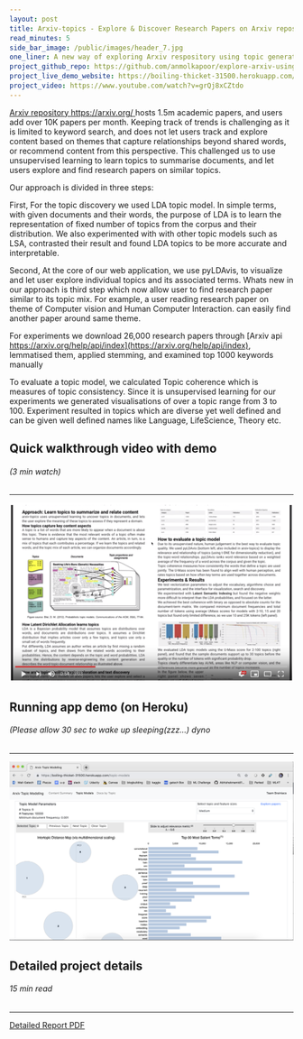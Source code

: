 ```yaml
---
layout: post
title: Arxiv-topics - Explore & Discover Research Papers on Arxiv repository using Topics Learned from Data
read_minutes: 5
side_bar_image: /public/images/header_7.jpg
one_liner: A new way of exploring Arxiv respository using topic generation using LDA ( ML model). Quick demo video and live working interactive web application.
project_github_repo: https://github.com/anmolkapoor/explore-arxiv-using-lda-gensim-topic-modelling
project_live_demo_website: https://boiling-thicket-31500.herokuapp.com/
project_video: https://www.youtube.com/watch?v=grQj8xCZtdo
---
```


[ Arxiv repository https://arxiv.org/ ](https://arxiv.org/) hosts 1.5m academic papers, and users add over 10K papers per month. Keeping track of trends is challenging as it is limited to keyword search, and does not let users track and explore content based on themes that capture relationships beyond shared words, or recommend content from this perspective. This challenged us to use unsupervised learning to learn topics to summarise documents, and let users explore and find research papers on similar topics.

Our approach is divided in three steps:

First, For the topic discovery we used LDA topic model. In simple terms, with given documents and their words, the purpose of LDA is to learn the representation of fixed number of topics from the corpus and their distribution. We also experimented with  with other topic models such as LSA, contrasted their result and found LDA topics to be more accurate and interpretable.

Second, At the core of our web application, we use pyLDAvis, to visualize and let user explore individual topics and its associated terms.
Whats new in our approach is third step which now allow user to find research paper similar to its topic mix. For example, a user reading research paper on theme of Computer vision and Human Computer Interaction. can easily find another paper around same theme.

For experiments we  download 26,000 research papers through [Arxiv api https://arxiv.org/help/api/index](https://arxiv.org/help/api/index), lemmatised them, applied stemming, and examined top 1000 keywords manually

To evaluate a topic model, we calculated Topic coherence which is measures of topic consistency. Since it is unsupervised learning for our experiments we generated visualisations of over a topic range from 3 to 100. Experiment resulted in topics which are diverse yet well defined and can be given well defined names like Language, LifeScience, Theory etc.

## Quick walkthrough video with demo
###### (3 min watch)
-----
[![You tube screenshot](https://raw.githubusercontent.com/anmolkapoor/explore-arxiv-using-lda-gensim-topic-modelling/master/documents/youtube-video-screenshot.png)](https://www.youtube.com/watch?v=grQj8xCZtdo "Quick walkthrough video with demo  - Click to Watch!")

## Running app demo (on Heroku)
###### (Please allow 30 sec to wake up sleeping(zzz...) dyno
-----
[![Demo screenshot](https://raw.githubusercontent.com/anmolkapoor/explore-arxiv-using-lda-gensim-topic-modelling/master/documents/demo-screenshot.png)](https://boiling-thicket-31500.herokuapp.com/ "Demo on Heroku  - Click to view!")

## Detailed project details
###### 15 min read
-----
[Detailed  Report PDF ](https://github.com/anmolkapoor/explore-arxiv-using-lda-gensim-topic-modelling/blob/master/documents/report.pdf)


